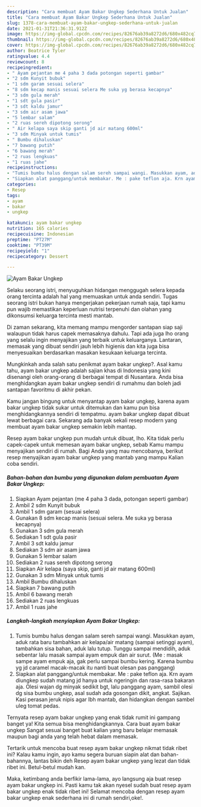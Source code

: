 ```yaml
---
description: "Cara membuat Ayam Bakar Ungkep Sederhana Untuk Jualan"
title: "Cara membuat Ayam Bakar Ungkep Sederhana Untuk Jualan"
slug: 1378-cara-membuat-ayam-bakar-ungkep-sederhana-untuk-jualan
date: 2021-01-31T21:36:31.912Z
image: https://img-global.cpcdn.com/recipes/82676ab39a8272d6/680x482cq70/ayam-bakar-ungkep-foto-resep-utama.jpg
thumbnail: https://img-global.cpcdn.com/recipes/82676ab39a8272d6/680x482cq70/ayam-bakar-ungkep-foto-resep-utama.jpg
cover: https://img-global.cpcdn.com/recipes/82676ab39a8272d6/680x482cq70/ayam-bakar-ungkep-foto-resep-utama.jpg
author: Beatrice Tyler
ratingvalue: 4.4
reviewcount: 8
recipeingredient:
- " Ayam pejantan me 4 paha 3 dada potongan seperti gambar"
- "2 sdm Kunyit bubuk"
- "1 sdm garam sesuai selera"
- "8 sdm kecap manis sesuai selera Me suka yg berasa kecapnya"
- "3 sdm gula merah"
- "1 sdt gula pasir"
- "3 sdt kaldu jamur"
- "3 sdm air asam jawa"
- "5 lembar salam"
- "2 ruas sereh dipotong serong"
- " Air kelapa saya skip ganti jd air matang 600ml"
- "3 sdm Minyak untuk tumis"
- " Bumbu dihaluskan"
- "7 bawang putih"
- "6 bawang merah"
- "2 ruas lengkuas"
- "1 ruas jahe"
recipeinstructions:
- "Tumis bumbu halus dengan salam sereh sampai wangi. Masukkan ayam, aduk rata baru tambahkan air kelapa/air matang (sampai setinggi ayam), tambahkan sisa bahan, aduk lalu tutup. Tunggu sampai mendidih, aduk sebentar lalu masak sampai ayam empuk dan air surut. (Me : masak sampe ayam empuk aja, gak perlu sampai bumbu kering. Karena bumbu yg jd caramel macak-macak itu nanti buat olesan pas panggang)"
- "Siapkan alat panggang/untuk membakar. Me : pake teflon aja. Krn ayam diungkep sudah matang jd hanya untuk ngeringin dan rasa-rasa bakaran aja. Olesi wajan dg minyak sedikit bgt, lalu panggang ayam, sambil olesi dg sisa bumbu ungkep, asal sudah ada gosongan dikit, angkat. Sajikan. Kasi perasan jeruk nipis agar lbh mantab, dan hidangkan dengan sambel uleg tomat pedas."
categories:
- Resep
tags:
- ayam
- bakar
- ungkep

katakunci: ayam bakar ungkep 
nutrition: 165 calories
recipecuisine: Indonesian
preptime: "PT27M"
cooktime: "PT39M"
recipeyield: "1"
recipecategory: Dessert

---
```



![Ayam Bakar Ungkep](https://img-global.cpcdn.com/recipes/82676ab39a8272d6/680x482cq70/ayam-bakar-ungkep-foto-resep-utama.jpg)

Selaku seorang istri, menyuguhkan hidangan menggugah selera kepada orang tercinta adalah hal yang memuaskan untuk anda sendiri. Tugas seorang istri bukan hanya mengerjakan pekerjaan rumah saja, tapi kamu pun wajib memastikan keperluan nutrisi terpenuhi dan olahan yang dikonsumsi keluarga tercinta mesti mantab.

Di zaman  sekarang, kita memang mampu mengorder santapan siap saji walaupun tidak harus capek memasaknya dahulu. Tapi ada juga lho orang yang selalu ingin menyajikan yang terbaik untuk keluarganya. Lantaran, memasak yang dibuat sendiri jauh lebih higienis dan kita juga bisa menyesuaikan berdasarkan masakan kesukaan keluarga tercinta. 



Mungkinkah anda salah satu penikmat ayam bakar ungkep?. Asal kamu tahu, ayam bakar ungkep adalah sajian khas di Indonesia yang kini disenangi oleh orang-orang di berbagai tempat di Nusantara. Anda bisa menghidangkan ayam bakar ungkep sendiri di rumahmu dan boleh jadi santapan favoritmu di akhir pekan.

Kamu jangan bingung untuk menyantap ayam bakar ungkep, karena ayam bakar ungkep tidak sukar untuk ditemukan dan kamu pun bisa menghidangkannya sendiri di tempatmu. ayam bakar ungkep dapat dibuat lewat berbagai cara. Sekarang ada banyak sekali resep modern yang membuat ayam bakar ungkep semakin lebih mantap.

Resep ayam bakar ungkep pun mudah untuk dibuat, lho. Kita tidak perlu capek-capek untuk memesan ayam bakar ungkep, sebab Kamu mampu menyajikan sendiri di rumah. Bagi Anda yang mau mencobanya, berikut resep menyajikan ayam bakar ungkep yang mantab yang mampu Kalian coba sendiri.

<!--inarticleads1-->

##### Bahan-bahan dan bumbu yang digunakan dalam pembuatan Ayam Bakar Ungkep:

1. Siapkan  Ayam pejantan (me 4 paha 3 dada, potongan seperti gambar)
1. Ambil 2 sdm Kunyit bubuk
1. Ambil 1 sdm garam (sesuai selera)
1. Gunakan 8 sdm kecap manis (sesuai selera. Me suka yg berasa kecapnya)
1. Gunakan 3 sdm gula merah
1. Sediakan 1 sdt gula pasir
1. Ambil 3 sdt kaldu jamur
1. Sediakan 3 sdm air asam jawa
1. Gunakan 5 lembar salam
1. Sediakan 2 ruas sereh dipotong serong
1. Siapkan  Air kelapa (saya skip, ganti jd air matang 600ml)
1. Gunakan 3 sdm Minyak untuk tumis
1. Ambil  Bumbu dihaluskan
1. Siapkan 7 bawang putih
1. Ambil 6 bawang merah
1. Sediakan 2 ruas lengkuas
1. Ambil 1 ruas jahe




<!--inarticleads2-->

##### Langkah-langkah menyiapkan Ayam Bakar Ungkep:

1. Tumis bumbu halus dengan salam sereh sampai wangi. Masukkan ayam, aduk rata baru tambahkan air kelapa/air matang (sampai setinggi ayam), tambahkan sisa bahan, aduk lalu tutup. Tunggu sampai mendidih, aduk sebentar lalu masak sampai ayam empuk dan air surut. (Me : masak sampe ayam empuk aja, gak perlu sampai bumbu kering. Karena bumbu yg jd caramel macak-macak itu nanti buat olesan pas panggang)
1. Siapkan alat panggang/untuk membakar. Me : pake teflon aja. Krn ayam diungkep sudah matang jd hanya untuk ngeringin dan rasa-rasa bakaran aja. Olesi wajan dg minyak sedikit bgt, lalu panggang ayam, sambil olesi dg sisa bumbu ungkep, asal sudah ada gosongan dikit, angkat. Sajikan. Kasi perasan jeruk nipis agar lbh mantab, dan hidangkan dengan sambel uleg tomat pedas.




Ternyata resep ayam bakar ungkep yang enak tidak rumit ini gampang banget ya! Kita semua bisa menghidangkannya. Cara buat ayam bakar ungkep Sangat sesuai banget buat kalian yang baru belajar memasak maupun bagi anda yang telah hebat dalam memasak.

Tertarik untuk mencoba buat resep ayam bakar ungkep nikmat tidak ribet ini? Kalau kamu ingin, ayo kamu segera buruan siapin alat dan bahan-bahannya, lantas bikin deh Resep ayam bakar ungkep yang lezat dan tidak ribet ini. Betul-betul mudah kan. 

Maka, ketimbang anda berfikir lama-lama, ayo langsung aja buat resep ayam bakar ungkep ini. Pasti kamu tak akan nyesel sudah buat resep ayam bakar ungkep enak tidak ribet ini! Selamat mencoba dengan resep ayam bakar ungkep enak sederhana ini di rumah sendiri,oke!.

